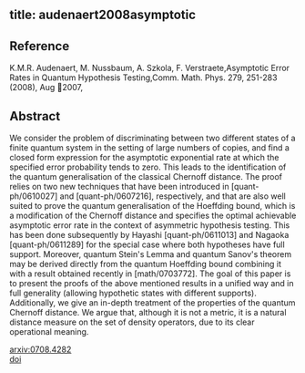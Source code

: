 title: audenaert2008asymptotic
---


## Reference

K.M.R. Audenaert, M. Nussbaum, A. Szkola, F. Verstraete,Asymptotic Error Rates in Quantum Hypothesis Testing,Comm. Math. Phys. 279, 251-283 (2008), Aug 2007,

## Abstract 
  We consider the problem of discriminating between two different states of a
finite quantum system in the setting of large numbers of copies, and find a
closed form expression for the asymptotic exponential rate at which the
specified error probability tends to zero. This leads to the identification of
the quantum generalisation of the classical Chernoff distance.
The proof relies on two new techniques that have been introduced in
[quant-ph/0610027] and [quant-ph/0607216], respectively, and that are also well
suited to prove the quantum generalisation of the Hoeffding bound, which is a
modification of the Chernoff distance and specifies the optimal achievable
asymptotic error rate in the context of asymmetric hypothesis testing. This has
been done subsequently by Hayashi [quant-ph/0611013] and Nagaoka
[quant-ph/0611289] for the special case where both hypotheses have full
support.
Moreover, quantum Stein's Lemma and quantum Sanov's theorem may be derived
directly from the quantum Hoeffding bound combining it with a result obtained
recently in [math/0703772].
The goal of this paper is to present the proofs of the above mentioned
results in a unified way and in full generality (allowing hypothetic states
with different supports). Additionally, we give an in-depth treatment of the
properties of the quantum Chernoff distance. We argue that, although it is not
a metric, it is a natural distance measure on the set of density operators, due
to its clear operational meaning.

    

[arxiv:0708.4282](https://arxiv.org/abs/0708.4282)     
[doi](https://doi.org/10.1007/s00220-008-0417-5)    


